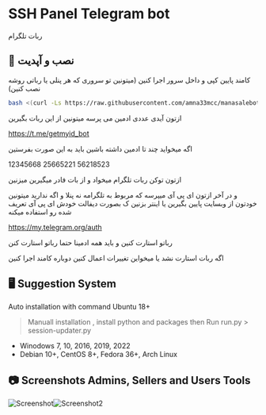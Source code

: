 
# SSH Panel Telegram bot

ربات تلگرام 
## 🔗 نصب و آپدیت

کامند پایین کپی و داخل سرور اجرا کنین (میتونین تو سروری که هر پنلی یا رباتی روشه نصب کنین) 
```bash
bash <(curl -Ls https://raw.githubusercontent.com/amna33mcc/manasalebot/master/install.sh)
```
ازتون آیدی عددی ادمین می پرسه میتونین از این ربات بگیرین

https://t.me/getmyid_bot

اگه میخواید چند تا ادمین داشته باشین باید به این صورت بفرستین

12345668 25665221 56218523

ازتون توکن ربات تلگرام میخواد و از بات فادر میگیرین میزنین


و در آخر ازتون ای پی آی میپرسه که مربوط به تلگرامه نه پنلا و اگه ندارید میتونین خودتون از وبسایت پایین بگیرین  یا اینتر بزنین ک بصورت دیفالت خودش ای پی آی تعریف شده رو استفاده میکنه 

https://my.telegram.org/auth

رباتو استارت کنین
 و باید همه ادمینا حتما رباتو استارت کنن

اگه ربات استارت نشد یا میخواین تغییرات اعمال کنین دوباره کامند اجرا کنین




## 🖥 Suggestion System
Auto installation with command
Ubuntu 18+

> Manuall installation , 
install python and packages then Run run.py > session-updater.py
- Winodows 7, 10, 2016, 2019, 2022
- Debian 10+, CentOS 8+, Fedora 36+, Arch Linux




## 📷 Screenshots Admins, Sellers and Users Tools

![Screenshot](https://i.ibb.co/8bttGtK/un-1.jpg)![Screenshot2](https://i.ibb.co/G7BdCWc/un-2.jpg)

